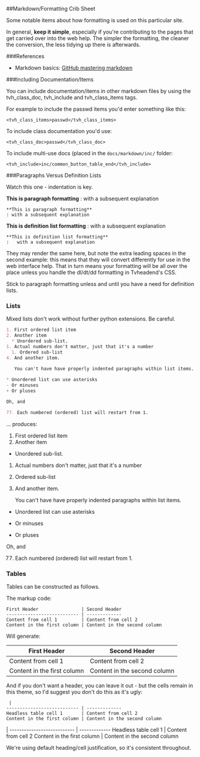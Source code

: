 ##Markdown/Formatting Crib Sheet

Some notable items about how formatting is used on this particular site.

In general, **keep it simple**, especially if you're contributing to the
pages that get carried over into the web help. The simpler the formatting,
the cleaner the conversion, the less tidying up there is afterwards.

###References

* Markdown basics: [GitHub mastering markdown](https://guides.github.com/features/mastering-markdown)

###Including Documentation/Items

You can include documentation/items in other markdown 
files by using the tvh_class_doc, tvh_include and tvh_class_items tags.

For example to include the passwd items you'd enter something like this:

```
<tvh_class_items>passwd</tvh_class_items>
``` 

To include class documentation you'd use:

```
<tvh_class_doc>passwd</tvh_class_doc>
```

To include multi-use docs (placed in the `docs/markdown/inc/` folder:

```
<tvh_include>inc/common_button_table_end</tvh_include>
```

###Paragraphs Versus Definition Lists

Watch this one - indentation is key.

**This is paragraph formatting**
: with a subsequent explanation

    **This is paragraph formatting**
    : with a subsequent explanation

**This is definition list formatting**
:   with a subsequent explanation

    **This is definition list formatting**
    :   with a subsequent explanation

They may render the same here, but note the extra leading spaces in the 
second example: this means that they will convert differently for use in 
the web interface help. That in turn means your formatting will be all
over the place unless you handle the dl/dt/dd formatting in Tvheadend's CSS. 

Stick to paragraph formatting unless and until you have a need for 
definition lists.

### Lists

Mixed lists don't work without further python extensions. Be careful.

```markdown
1. First ordered list item
2. Another item
  * Unordered sub-list. 
1. Actual numbers don't matter, just that it's a number
  1. Ordered sub-list
4. And another item.

   You can't have have properly indented paragraphs within list items. 
   
* Unordered list can use asterisks
- Or minuses
+ Or pluses

Oh, and

77. Each numbered (ordered) list will restart from 1.
```

... produces:

1. First ordered list item
2. Another item
  * Unordered sub-list. 
1. Actual numbers don't matter, just that it's a number
  1. Ordered sub-list
4. And another item.

   You can't have have properly indented paragraphs within list items. 
   
* Unordered list can use asterisks
- Or minuses
+ Or pluses

Oh, and

77. Each numbered (ordered) list will restart from 1.

### Tables

Tables can be constructed as follows.

The markup code:

    First Header                | Second Header
    --------------------------- | -------------
    Content from cell 1         | Content from cell 2
    Content in the first column | Content in the second column

Will generate:

First Header                | Second Header
--------------------------- | -------------
Content from cell 1         | Content from cell 2
Content in the first column | Content in the second column

And if you don't want a header, you can leave it out - but the cells
remain in this theme, so I'd suggest you don't do this as it's ugly:

     | 
    --------------------------- | -------------
    Headless table cell 1       | Content from cell 2
    Content in the first column | Content in the second column

 | 
--------------------------- | -------------
Headless table cell 1       | Content from cell 2
Content in the first column | Content in the second column

We're using default heading/cell justification, so it's consistent throughout.
